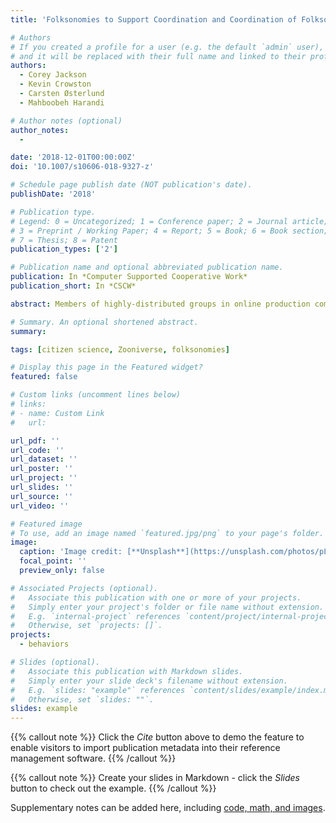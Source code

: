 ```yaml
---
title: 'Folksonomies to Support Coordination and Coordination of Folksonomies'

# Authors
# If you created a profile for a user (e.g. the default `admin` user), write the username (folder name) here
# and it will be replaced with their full name and linked to their profile.
authors:
  - Corey Jackson
  - Kevin Crowston 
  - Carsten Østerlund 
  - Mahboobeh Harandi 

# Author notes (optional)
author_notes:
  - 

date: '2018-12-01T00:00:00Z'
doi: '10.1007/s10606-018-9327-z'

# Schedule page publish date (NOT publication's date).
publishDate: '2018'

# Publication type.
# Legend: 0 = Uncategorized; 1 = Conference paper; 2 = Journal article;
# 3 = Preprint / Working Paper; 4 = Report; 5 = Book; 6 = Book section;
# 7 = Thesis; 8 = Patent
publication_types: ['2']

# Publication name and optional abbreviated publication name.
publication: In *Computer Supported Cooperative Work*
publication_short: In *CSCW*

abstract: Members of highly-distributed groups in online production communities face challenges in achieving coordinated action. Existing CSCW research highlights the importance of shared language and artifacts when coordinating actions in such settings. To better understand how such shared language and artifacts are, not only a guide for, but also a result of collaborative work we examine the development of folksonomies (i.e., volunteer-generated classification schemes) to support coordinated action. Drawing on structuration theory, we conceptualize a folksonomy as an interpretive schema forming a structure of signification. Our study is set in the context of an online citizen-science project, Gravity Spy, in which volunteers label "glitches" (noise events recorded by a scientific instrument) to identify and name novel classes of glitches. 

# Summary. An optional shortened abstract.
summary: 

tags: [citizen science, Zooniverse, folksonomies]

# Display this page in the Featured widget?
featured: false

# Custom links (uncomment lines below)
# links:
# - name: Custom Link
#   url: 

url_pdf: ''
url_code: ''
url_dataset: ''
url_poster: ''
url_project: ''
url_slides: ''
url_source: ''
url_video: ''

# Featured image
# To use, add an image named `featured.jpg/png` to your page's folder.
image:
  caption: 'Image credit: [**Unsplash**](https://unsplash.com/photos/pLCdAaMFLTE)'
  focal_point: ''
  preview_only: false

# Associated Projects (optional).
#   Associate this publication with one or more of your projects.
#   Simply enter your project's folder or file name without extension.
#   E.g. `internal-project` references `content/project/internal-project/index.md`.
#   Otherwise, set `projects: []`.
projects:
  - behaviors

# Slides (optional).
#   Associate this publication with Markdown slides.
#   Simply enter your slide deck's filename without extension.
#   E.g. `slides: "example"` references `content/slides/example/index.md`.
#   Otherwise, set `slides: ""`.
slides: example
---
```


{{% callout note %}}
Click the _Cite_ button above to demo the feature to enable visitors to import publication metadata into their reference management software.
{{% /callout %}}

{{% callout note %}}
Create your slides in Markdown - click the _Slides_ button to check out the example.
{{% /callout %}}

Supplementary notes can be added here, including [code, math, and images](https://wowchemy.com/docs/writing-markdown-latex/).
